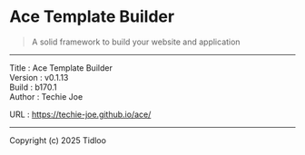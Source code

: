 # Ace Template Builder
> A solid framework to build your website and application
---

Title    : Ace Template Builder  
Version  : v0.1.13  
Build    : b170.1  
Author   : Techie Joe  

URL      : https://techie-joe.github.io/ace/  

---

Copyright (c) 2025 Tidloo